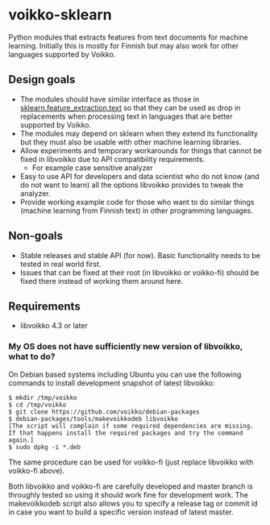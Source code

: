# voikko-sklearn

Python modules that extracts features from text documents for machine learning. Initially this is mostly for Finnish but may also
work for other languages supported by Voikko.

## Design goals

* The modules should have similar interface as those in
[sklearn.feature_extraction.text](https://scikit-learn.org/stable/modules/classes.html#module-sklearn.feature_extraction.text)
so that they can be used as drop in replacements when processing text in languages that are better supported by Voikko.
* The modules may depend on sklearn when they extend its functionality but they must also be usable with other machine learning libraries.
* Allow experiments and temporary workarounds for things that cannot be fixed in libvoikko due to API compatibility requirements.
  * For example case sensitive analyzer
* Easy to use API for developers and data scientist who do not know (and do not want to learn) all the options libvoikko provides
to tweak the analyzer.
* Provide working example code for those who want to do similar things (machine learning from Finnish text) in other programming languages.

## Non-goals

* Stable releases and stable API (for now). Basic functionality needs to be tested in real world first.
* Issues that can be fixed at their root (in libvoikko or voikko-fi) should be fixed there instead of working them around here.

## Requirements

* libvoikko 4.3 or later

### My OS does not have sufficiently new version of libvoikko, what to do?

On Debian based systems including Ubuntu you can use the following commands to install development snapshot of latest libvoikko:
```
$ mkdir /tmp/voikko
$ cd /tmp/voikko
$ git clone https://github.com/voikko/debian-packages
$ debian-packages/tools/makevoikkodeb libvoikko
[The script will complain if some required dependencies are missing.
If that happens install the required packages and try the command again.]
$ sudo dpkg -i *.deb
```
The same procedure can be used for voikko-fi (just replace libvoikko with voikko-fi above).

Both libvoikko and voikko-fi are carefully developed and master branch is throughly tested so using it should work fine
for development work. The makevoikkodeb script also allows you to specify a release tag or commit id in case you want to build
a specific version instead of latest master.
